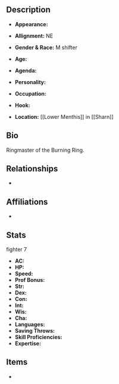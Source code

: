 ## Description
- **Appearance:** 

- **Allignment:** NE

- **Gender & Race:** M shifter

- **Age:** 

- **Agenda:** 

- **Personality:** 

- **Occupation:** 

- **Hook:** 

- **Location:** [[Lower Menthis]] in [[Sharn]]

## Bio
Ringmaster of the Burning Ring.

## Relationships
- 

## Affiliations
- 

## Stats
fighter 7
- **AC:** 
- **HP:** 
- **Speed:** 
- **Prof Bonus:** 
- **Str:** 
- **Dex:** 
- **Con:** 
- **Int:** 
- **Wis:** 
- **Cha:** 
- **Languages:** 
- **Saving Throws:** 
- **Skill Proficiencies:** 
- **Expertise:** 


## Items
- 
